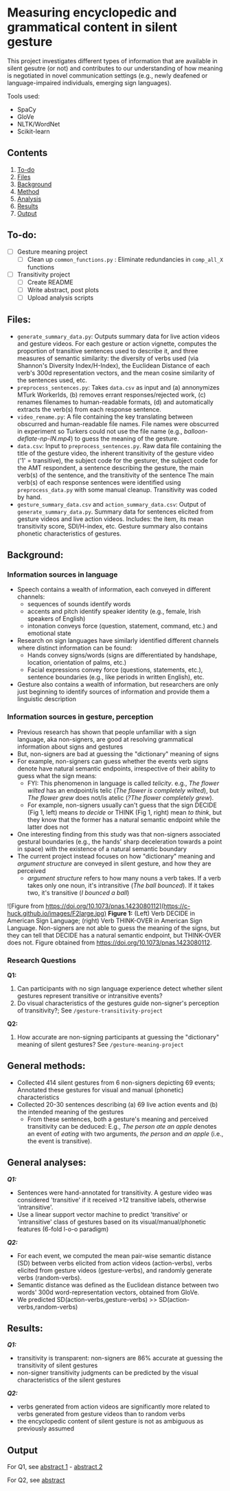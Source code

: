 # Measuring encyclopedic and grammatical content in silent gesture

This project investigates different types of information that are available in silent gesutre (or not) and contributes to our understanding of how meaning is negotiated in novel communication settings (e.g., newly deafened or language-impaired individuals, emerging sign languages).

Tools used:
- SpaCy
- GloVe
- NLTK/WordNet
- Scikit-learn

## Contents

1. [To-do](#to-do)
2. [Files](#files)
3. [Background](#background)
4. [Method](#general-methods)
5. [Analysis](#general-analyses)
6. [Results](#results)
7. [Output](#output)

## To-do:

- [ ] Gesture meaning project
  - [ ] Clean up `common_functions.py` : Eliminate redundancies in `comp_all_X` functions 
- [ ] Transitivity project
  - [ ] Create README
  - [ ] Write abstract, post plots
  - [ ] Upload analysis scripts

## Files:
 - `generate_summary_data.py`: Outputs summary data for live action videos and gesture videos.  For each gesture or action vignette, computes the proportion of transitive sentences used to describe it, and three measures of semantic similarity: the diversity of verbs used (via Shannon's Diversity Index/H-Index), the Euclidean Distance of each verb's 300d representation vectors, and the mean cosine similarity of the sentences used, etc. 
 - `preprocess_sentences.py`: Takes `data.csv` as input and (a) annonymizes MTurk WorkerIds, (b) removes errant responses/rejected work, (c) renames filenames to human-readable formats, (d) and automatically extracts the verb(s) from each response sentence.
 - `video_rename.py`: A file containing the key translating between obscurred and human-readable file names. File names were obscurred in experiment so Turkers could not use the file name (e.g., *balloon-deflate-np-IN.mp4*) to guess the meaning of the gesture.
 - `data.csv`: Input to `preprocess_sentences.py`. Raw data file containing the title of the gesture video, the inherent transitivity of the gesture video ('1' = transitive), the subject code for the gesturer, the subject code for the AMT respondent, a sentence describing the gesture, the main verb(s) of the sentence, and the transitivity of the sentence The main verb(s) of each response sentences were identified using `preprocess_data.py` with some manual cleanup. Transitivity was coded by hand. 
 - `gesture_summary_data.csv` and `action_summary_data.csv`: Output of `generate_summary_data.py`. Summary data for sentences elicited from gesture videos and live action videos. Includes: the item, its mean transitivity score, SDI/H-index, etc. Gesture summary also contains phonetic characteristics of gestures.

## Background:

### Information sources in language
- Speech contains a wealth of information, each conveyed in different channels: 
  - sequences of sounds identify words
  - accents and pitch identify speaker identity (e.g., female, Irish speakers of English)
  - intonation conveys force (question, statement, command, etc.) and emotional state
- Research on sign languages have similarly identified different channels where distinct information can be found:
  - Hands convey signs/words (signs are differentiated by handshape, location, orientation of palms, etc.)
  - Facial expressions convey force (questions, statements, etc.), sentence boundaries (e.g., like periods in written English), etc. 
- Gesture also contains a wealth of information, but researchers are only just beginning to identify sources of information and provide them a linguistic description

### Information sources in gesture, perception
- Previous research has shown that people unfamiliar with a sign language, aka non-signers, are good at resolving grammatical information about signs and gestures
- But, non-signers are bad at guessing the "dictionary" meaning of signs
- For example, non-signers can guess whether the events verb signs denote have natural semantic endpoints, irrespective of their ability to guess what the sign means:
   - FYI: This phenomenon in language is called *telicity*. e.g., *The flower wilted* has an endpoint/is telic (*The flower is completely wilted*), but *The flower grew* does not/is atelic (*?The flower completely grew*). 
  -  For example, non-signers usually can't guess that the sign DECIDE (Fig 1, left) means *to decide* or THINK (Fig 1, right) mean *to think*, but they know that the former has a natural semantic endpoint while the latter does not
- One interesting finding from this study was that non-signers associated gestural boundaries (e.g., the hands' sharp deceleration towards a point in space) with the existence of a natural semantic boundary  
- The current project instead focuses on how "dictionary" meaning and *argument structure* are conveyed in silent gesture, and how they are perceived 
  - *argument structure* refers to how many nouns a verb takes. If a verb takes only one noun, it's intransitive (*The ball bounced*). If it takes two, it's transitive (*I bounced a ball*) 

![Figure from https://doi.org/10.1073/pnas.1423080112](https://c-huck.github.io/images/F2large.jpg)
**Figure 1:** (Left) Verb DECIDE in American Sign Language; (right) Verb THINK-OVER in American Sign Language. Non-signers are not able to guess the meaning of the signs, but they can tell that DECIDE has a natural semantic endpoint, but THINK-OVER does not. Figure obtained from https://doi.org/10.1073/pnas.1423080112.

### Research Questions
**Q1:** 
1. Can participants with no sign language experience detect whether silent gestures represent transitive or intransitive events? 
2. Do visual characteristics of the gestures guide non-signer's perception of transitivity?; See `/gesture-transitivity-project`

**Q2:** 
1. How accurate are non-signing participants at guessing the "dictionary" meaning of silent gestures? See `/gesture-meaning-project`


## General methods:
- Collected 414 silent gestures from 6 non-signers depicting 69 events; Annotated these gestures for visual and manual (phonetic) characteristics
- Collected 20-30 sentences describing (a) 69 live action events and (b) the intended meaning of the gestures
  - From these sentences, both a gesture's meaning and perceived transitivity can be deduced: E.g., *The person ate an apple* denotes an event of *eating* with two arguments, *the person* and *an apple* (i.e., the event is transitive).

## General analyses:
***Q1:***
-  Sentences were hand-annotated for transitivity. A gesture video was considered 'transitive' if it received >12 transitive labels, otherwise 'intransitive'. 
-  Use a linear support vector machine to predict 'transitive' or 'intransitive' class of gestures based on its visual/manual/phonetic features (6-fold l-o-o paradigm)

***Q2:***
-  For each event, we computed the mean pair-wise semantic distance (SD) between verbs elicited from action videos (action-verbs), verbs elicited from gesture videos (gesture-verbs), and randomly generate verbs (random-verbs). 
-  Semantic distance was defined as the Euclidean distance between two words' 300d word-representation vectors, obtained from GloVe.
-  We predicted SD(action-verbs,gesture-verbs) >> SD(action-verbs,random-verbs)
 
 ## Results:
***Q1:***
  - transitivity is transparent: non-signers are 86% accurate at guessing the transitivity of silent gestures
  - non-signer transitivity judgments can be predicted by the visual characteristics of the silent gestures

***Q2:*** 
- verbs generated from action videos are significantly more related to verbs generated from gesture videos than to random verbs
- the encyclopedic content of silent gesture is not as ambiguous as previously assumed

## Output
For Q1, see [abstract 1](https://c-huck.github.io/pdfs/CUNY2021.pdf) - [abstract 2](https://c-huck.github.io/pdfs/AMLaP_silent_gesture_transitivity.pdf)

For Q2, see [abstract](https://c-huck.github.io/pdfs/AMLaP_silent_gesture_meaning.pdf)
